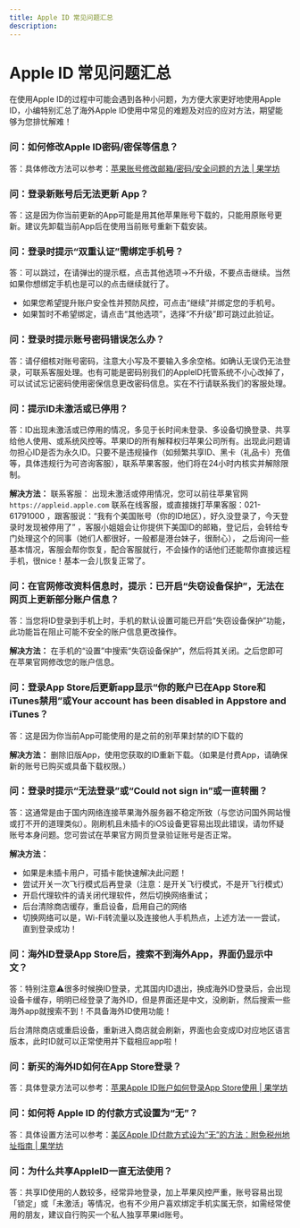 ```yaml
---
title: Apple ID 常见问题汇总
description: 
---
```


# Apple ID 常见问题汇总

在使用Apple ID的过程中可能会遇到各种小问题，为方便大家更好地使用Apple ID，小编特别汇总了海外Apple ID使用中常见的难题及对应的应对方法，期望能够为您排忧解难！ 

### 问：如何修改Apple ID密码/密保等信息？

答：具体修改方法可以参考：[苹果账号修改邮箱/密码/安全问题的方法 | 果学坊](/guide/AppleIdUpdate)

### 问：登录新账号后无法更新 App？

答：这是因为你当前更新的App可能是用其他苹果账号下载的，只能用原账号更新。建议先卸载当前App后在使用当前账号重新下载安装。

### 问：登录时提示“双重认证”需绑定手机号？

答：可以跳过，在请弹出的提示框，点击其他选项->不升级，不要点击继续。当然如果你想绑定手机也是可以的点击继续就行了。

- 如果您希望提升账户安全性并预防风控，可点击“继续”并绑定您的手机号。
- 如果暂时不希望绑定，请点击“其他选项”，选择“不升级”即可跳过此验证。

### 问：登录时提示账号密码错误怎么办？

答：请仔细核对账号密码，注意大小写及不要输入多余空格。如确认无误仍无法登录，可联系客服处理。也有可能是密码别我们的AppleID托管系统不小心改掉了，可以试试忘记密码使用密保信息更改密码信息。实在不行请联系我们的客服处理。

### 问：提示ID未激活或已停用？

答：ID出现未激活或已停用的情况，多见于长时间未登录、多设备切换登录、共享给他人使用、或系统风控等。苹果ID的所有解释权归苹果公司所有。出现此问题请勿担心ID是否为永久ID。只要不是违规操作（如频繁共享ID、黑卡（礼品卡）充值等，具体违规行为可咨询客服），联系苹果客服，他们将在24小时内核实并解除限制。

**解决方法：** 联系客服： 出现未激活或停用情况，您可以前往苹果官网`https://appleid.apple.com` 联系在线客服，或直接拨打苹果客服：021-61791000 ，跟客服说：“我有个美国账号（你的ID地区），好久没登录了，今天登录时发现被停用了” ，客服小姐姐会让你提供下美国ID的邮箱，登记后，会转给专门处理这个的同事（她们人都很好，一般都是港台妹子，很耐心）， 之后询问一些基本情况，客服会帮你恢复，配合客服就行，不会操作的话他们还能帮你直接远程手机，很nice！基本一会儿恢复正常了。

### 问：在官网修改资料信息时，提示：已开启“失窃设备保护”，无法在网页上更新部分账户信息？

答：当您将ID登录到手机上时，手机的默认设置可能已开启“失窃设备保护”功能，此功能旨在阻止可能不安全的账户信息更改操作。

**解决方法：** 在手机的“设置”中搜索“失窃设备保护”，然后将其关闭。之后您即可在苹果官网修改您的账户信息。

### 问：登录App Store后更新app显示“你的账户已在App Store和iTunes禁用”或Your account has been disabled in Appstore and iTunes？

答：这是因为你当前App可能使用的是之前的别苹果封禁的ID下载的

**解决方法：** 删除旧版App，使用您获取的ID重新下载。（如果是付费App，请确保新的账号已购买或具备下载权限。）

### 问：登录时提示“无法登录”或“Could not sign in”或一直转圈？

答：这通常是由于国内网络连接苹果海外服务器不稳定所致（与您访问国外网站慢或打不开的道理类似）。刚刷机且未插卡的iOS设备更容易出现此错误，请勿怀疑账号本身问题。您可尝试在苹果官方网页登录验证账号是否正常。

**解决方法：**

- 如果是未插卡用户，可插卡能快速解决此问题！
- 尝试开关一次飞行模式后再登录（注意：是开关飞行模式，不是开飞行模式）
- 开启代理软件的请关闭代理软件，然后切换网络重试；
- 后台清除商店缓存，重启设备，启用自己的网络
- 切换网络可以是，Wi-Fi转流量以及连接他人手机热点，上述方法一一尝试，直到登录成功！

### 问：海外ID登录App Store后，搜索不到海外App，界面仍显示中文？

答：特别注意⚠️很多时候换ID登录，尤其国内ID退出，换成海外ID登录后，会出现设备卡缓存，明明已经登录了海外ID，但是界面还是中文，没刷新，然后搜索一些海外app就搜索不到！不具备海外ID使用功能！

后台清除商店或重启设备，重新进入商店就会刷新，界面也会变成ID对应地区语言版本，此时ID就可以正常使用并下载相应app啦！

### 问：新买的海外ID如何在App Store登录？

答：具体登录方法可以参考：[苹果Apple ID账户如何登录App Store使用 | 果学坊](/guide/login-app-store)

### 问：如何将 Apple ID 的付款方式设置为“无”？

答：具体设置方法可以参考：[美区Apple ID付款方式设为“无”的方法：附免税州地址指南 | 果学坊](/guide/apple-id-payment-none)

### 问：为什么共享AppleID一直无法使用？

答：共享ID使用的人数较多，经常异地登录，加上苹果风控严重，账号容易出现「锁定」或「未激活」等情况，也有不少用户喜欢绑定手机实属无奈，如需经常使用的朋友，建议自行购买一个私人独享苹果id账号。
